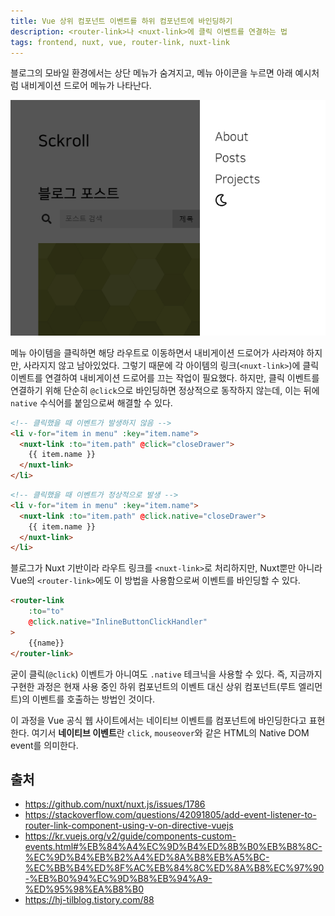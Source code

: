 ```yaml
---
title: Vue 상위 컴포넌트 이벤트를 하위 컴포넌트에 바인딩하기
description: <router-link>나 <nuxt-link>에 클릭 이벤트를 연결하는 법
tags: frontend, nuxt, vue, router-link, nuxt-link
---
```


블로그의 모바일 환경에서는 상단 메뉴가 숨겨지고, 메뉴 아이콘을 누르면 아래 예시처럼 내비게이션 드로어 메뉴가 나타난다.

![내비게이션 드로어 메뉴](/images/210605-nav-drawer.png)

메뉴 아이템을 클릭하면 해당 라우트로 이동하면서 내비게이션 드로어가 사라져야 하지만, 사라지지 않고 남아있었다. 그렇기 때문에 각 아이템의 링크(`<nuxt-link>`)에 클릭 이벤트를 연결하여 내비게이션 드로어를 끄는 작업이 필요했다. 하지만, 클릭 이벤트를 연결하기 위해 단순히 `@click`으로 바인딩하면 정상적으로 동작하지 않는데, 이는 뒤에 `native` 수식어를 붙임으로써 해결할 수 있다.

```html
<!-- 클릭했을 때 이벤트가 발생하지 않음 -->
<li v-for="item in menu" :key="item.name">
  <nuxt-link :to="item.path" @click="closeDrawer">
    {{ item.name }}
  </nuxt-link>
</li>
```
```html
<!-- 클릭했을 때 이벤트가 정상적으로 발생 -->
<li v-for="item in menu" :key="item.name">
  <nuxt-link :to="item.path" @click.native="closeDrawer">
    {{ item.name }}
  </nuxt-link>
</li>
```

블로그가 Nuxt 기반이라 라우트 링크를 `<nuxt-link>`로 처리하지만, Nuxt뿐만 아니라 Vue의 `<router-link>`에도 이 방법을 사용함으로써 이벤트를 바인딩할 수 있다.

```html
<router-link
    :to="to"
    @click.native="InlineButtonClickHandler"
>
    {{name}}
</router-link>
```

굳이 클릭(`@click`) 이벤트가 아니여도 `.native` 테크닉을 사용할 수 있다. 즉, 지금까지 구현한 과정은 현재 사용 중인 하위 컴포넌트의 이벤트 대신 상위 컴포넌트(루트 엘리먼트)의 이벤트를 호출하는 방법인 것이다.

이 과정을 Vue 공식 웹 사이트에서는 네이티브 이벤트를 컴포넌트에 바인딩한다고 표현한다. 여기서 **네이티브 이벤트**란 `click`, `mouseover`와 같은 HTML의 Native DOM event를 의미한다.

## 출처

- https://github.com/nuxt/nuxt.js/issues/1786
- https://stackoverflow.com/questions/42091805/add-event-listener-to-router-link-component-using-v-on-directive-vuejs
- https://kr.vuejs.org/v2/guide/components-custom-events.html#%EB%84%A4%EC%9D%B4%ED%8B%B0%EB%B8%8C-%EC%9D%B4%EB%B2%A4%ED%8A%B8%EB%A5%BC-%EC%BB%B4%ED%8F%AC%EB%84%8C%ED%8A%B8%EC%97%90-%EB%B0%94%EC%9D%B8%EB%94%A9-%ED%95%98%EA%B8%B0
- https://hj-tilblog.tistory.com/88
